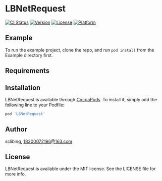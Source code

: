 # LBNetRequest

[![CI Status](https://img.shields.io/travis/sclibing/LBNetRequest.svg?style=flat)](https://travis-ci.org/sclibing/LBNetRequest)
[![Version](https://img.shields.io/cocoapods/v/LBNetRequest.svg?style=flat)](https://cocoapods.org/pods/LBNetRequest)
[![License](https://img.shields.io/cocoapods/l/LBNetRequest.svg?style=flat)](https://cocoapods.org/pods/LBNetRequest)
[![Platform](https://img.shields.io/cocoapods/p/LBNetRequest.svg?style=flat)](https://cocoapods.org/pods/LBNetRequest)

## Example

To run the example project, clone the repo, and run `pod install` from the Example directory first.

## Requirements

## Installation

LBNetRequest is available through [CocoaPods](https://cocoapods.org). To install
it, simply add the following line to your Podfile:

```ruby
pod 'LBNetRequest'
```

## Author

sclibing, 18300072196@163.com

## License

LBNetRequest is available under the MIT license. See the LICENSE file for more info.
